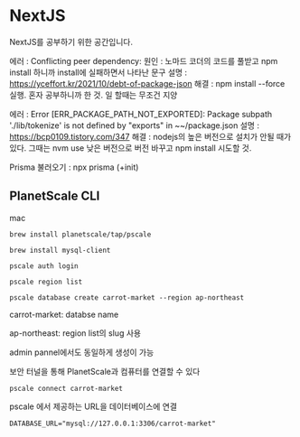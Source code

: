 # NextJS

NextJS를 공부하기 위한 공간입니다.

에러 : Conflicting peer dependency:
원인 : 노마드 코더의 코드를 풀받고 npm install 하니까 install에 실패하면서 나타난 문구
설명 : https://yceffort.kr/2021/10/debt-of-package-json
해결 : npm install --force 실행. 혼자 공부하니까 한 것. 일 할때는 무조건 지양


에러 : Error [ERR_PACKAGE_PATH_NOT_EXPORTED]: Package subpath './lib/tokenize' is not defined by "exports" in ~~/package.json
설명 : https://bcp0109.tistory.com/347
해결 : nodejs의 높은 버전으로 설치가 안될 때가 있다. 그때는 nvm use 낮은 버전으로 버전 바꾸고 npm install 시도할 것.


Prisma
불러오기 : npx prisma (+init)

## PlanetScale CLI

mac

`brew install planetscale/tap/pscale`

`brew install mysql-client`

`pscale auth login`

`pscale region list`

`pscale database create carrot-market --region ap-northeast`

carrot-market: databse name

ap-northeast: region list의 slug 사용

admin pannel에서도 동일하게 생성이 가능

보안 터널을 통해 PlanetScale과 컴퓨터를 연결할 수 있다

`pscale connect carrot-market`

pscale 에서 제공하는 URL을 데이터베이스에 연결

`DATABASE_URL="mysql://127.0.0.1:3306/carrot-market"`